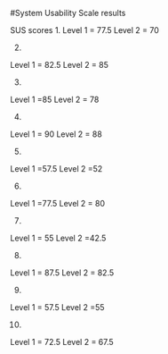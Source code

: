 #System Usability Scale results

SUS scores
1.
Level 1 = 77.5
Level 2 = 70

2.
Level 1 = 82.5
Level 2 = 85

3.
Level 1 =85
Level 2 = 78

4.
Level 1 = 90
Level 2 = 88

5.
Level 1 =57.5
Level 2 =52

6.
Level 1 =77.5
Level 2 = 80

7.
Level 1 = 55
Level 2 =42.5

8.
Level 1 = 87.5
Level 2 = 82.5

9.
Level 1 = 57.5
Level 2 =55 

10.
Level 1 = 72.5
Level 2 = 67.5

